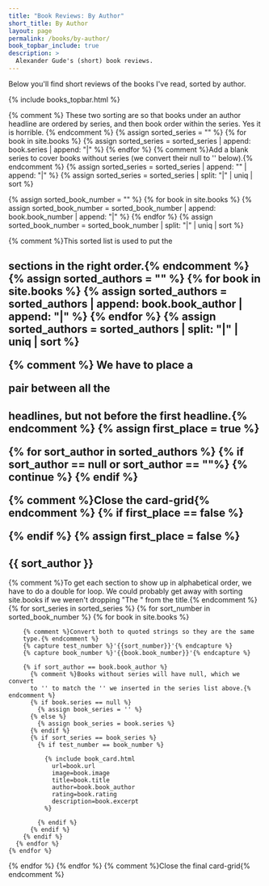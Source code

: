 ```yaml
---
title: "Book Reviews: By Author"
short_title: By Author
layout: page
permalink: /books/by-author/
book_topbar_include: true
description: >
  Alexander Gude's (short) book reviews.
---
```


Below you'll find short reviews of the books I've read, sorted by author.

{% include books_topbar.html %}

{% comment %} These two sorting are so that books under an author headline are
ordered by series, and then book order within the series. Yes it is horrible.
{% endcomment %}
{% assign sorted_series = "" %}
{% for book in site.books %}
  {% assign sorted_series = sorted_series | append: book.series | append: "|" %}
{% endfor %}
{% comment %}Add a blank series to cover books without series (we convert
their null to '' below).{% endcomment %}
{% assign sorted_series = sorted_series | append: "" | append: "|" %}
{% assign sorted_series = sorted_series | split: "|" | uniq | sort %}

{% assign sorted_book_number = "" %}
{% for book in site.books %}
  {% assign sorted_book_number = sorted_book_number | append: book.book_number | append: "|" %}
{% endfor %}
{% assign sorted_book_number = sorted_book_number | split: "|" | uniq | sort %}

{% comment %}This sorted list is used to put the <h2> sections in the right
order.{% endcomment %}
{% assign sorted_authors = "" %}
{% for book in site.books %}
  {% assign sorted_authors = sorted_authors | append: book.book_author | append: "|" %}
{% endfor %}
{% assign sorted_authors = sorted_authors | split: "|" | uniq | sort %}

{% comment %} We have to place a <div></div> pair between all the <h2>
headlines, but not before the first headline.{% endcomment %}
{% assign first_place = true %}

{% for sort_author in sorted_authors %}
  {% if sort_author == null or sort_author == ""%}
    {% continue %}
  {% endif %}

  {% comment %}Close the card-grid{% endcomment %}
  {% if first_place == false %}
</div>
  {% endif %}
  {% assign first_place = false %}

<h2 class="book-list-headline">{{ sort_author }}</h2>
<div class="card-grid">

  {% comment %}To get each section to show up in alphabetical order, we have
  to do a double for loop. We could probably get away with sorting site.books
  if we weren't dropping "The " from the title.{% endcomment %}
  {% for sort_series in sorted_series %}
    {% for sort_number in sorted_book_number %}
      {% for book in site.books %}

        {% comment %}Convert both to quoted strings so they are the same
        type.{% endcomment %}
        {% capture test_number %}'{{sort_number}}'{% endcapture %}
        {% capture book_number %}'{{book.book_number}}'{% endcapture %}

        {% if sort_author == book.book_author %}
          {% comment %}Books without series will have null, which we convert
          to '' to match the '' we inserted in the series list above.{% endcomment %}
          {% if book.series == null %}
            {% assign book_series = '' %}
          {% else %}
            {% assign book_series = book.series %}
          {% endif %}
          {% if sort_series == book_series %}
            {% if test_number == book_number %}

              {% include book_card.html
                url=book.url
                image=book.image
                title=book.title
                author=book.book_author
                rating=book.rating
                description=book.excerpt
              %}

            {% endif %}
          {% endif %}
        {% endif %}
      {% endfor %}
    {% endfor %}
  {% endfor %}
{% endfor %}
{% comment %}Close the final card-grid{% endcomment %}
</div>
